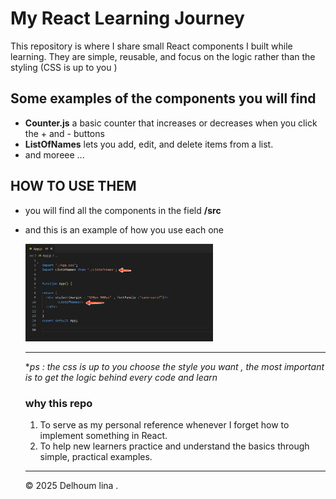 # My React Learning Journey
This repository is where I share small React components I built while learning.
They are simple, reusable, and focus on the logic rather than the styling (CSS is up to you )

## Some examples of the components you will find 
- **Counter.js** a basic counter that increases or decreases when you click the + and - buttons
- **ListOfNames** lets you add, edit, and delete items from a list.
- and moreee ... 

## HOW TO USE THEM 
- you will find all the components in the field **/src** 
- and this is an example of how you use each one

  <img src="exampleofusecom.png" alt="Alt text" width="300"/>

  ---
  **ps : the css is up to you choose the style you want , the most important is to get the logic behind every code and learn* 

  ### why this repo 
  1. To serve as my personal reference whenever I forget how to implement something in React.
  2. To help new learners practice and understand the basics through simple, practical examples.

    
  ---
  © 2025 Delhoum lina .

  
